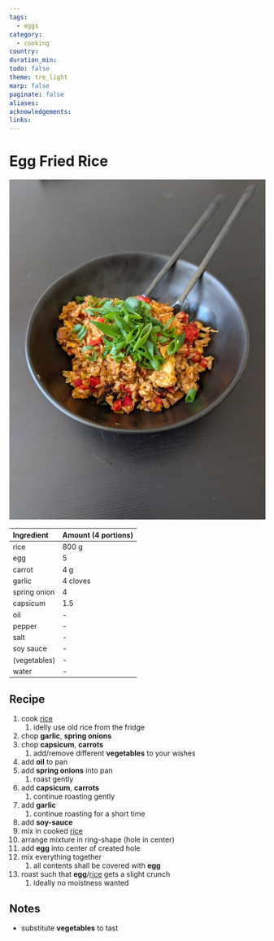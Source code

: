 ```yaml
---
tags:
  - eggs
category:
  - cooking
country: 
duration_min: 
todo: false
theme: tre_light
marp: false
paginate: false
aliases: 
acknowledgements: 
links:
---
```


# Egg Fried Rice

![300](../gfx/PXL_20250310_023956351.jpg)

|Ingredient|Amount (4 portions)|
| :- | :- |
|rice|800 g|
|egg|5|
|carrot|4 g|
|garlic|4 cloves|
|spring onion|4|
|capsicum|1.5|
|oil|-|
|pepper|-|
|salt|-|
|soy sauce|-|
|(vegetables)|-|
|water|-|

## Recipe
1. cook [rice](./Rice.md)
    1. idelly use old rice from the fridge
1. chop **garlic**, **spring onions**
1. chop **capsicum**, **carrots**
    1. add/remove different **vegetables** to your wishes
1. add **oil** to pan
1. add **spring onions** into pan
    1. roast gently
1. add **capsicum**, **carrots**
    1. continue roasting gently
1. add **garlic**
    1. continue roasting for a short time
1. add **soy-sauce**
1. mix in cooked [rice](./Rice.md)
1. arrange mixture in ring-shape (hole in center)
1. add **egg** into center of created hole
1. mix everything together
    1. all contents shall be covered with **egg**
1. roast such that **egg**/[rice](./Rice.md) gets a slight crunch
    1. ideally no moistness wanted

## Notes
* substitute **vegetables** to tast
